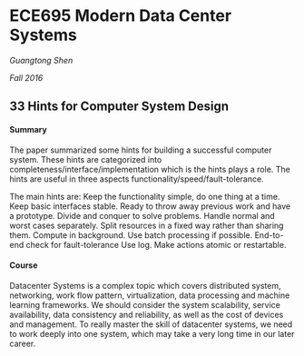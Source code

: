 # ECE695 Modern Data Center Systems

*Guangtong Shen*

*Fall 2016*

## 33 Hints for Computer System Design

#### Summary

The paper summarized some hints for building a successful computer system. These hints are categorized into completeness/interface/implementation which is the hints plays a role. The hints are useful in three aspects functionality/speed/fault-tolerance.

The main hints are:
Keep the functionality simple, do one thing at a time.
Keep basic interfaces stable.
Ready to throw away previous work and have a prototype.
Divide and conquer to solve problems.
Handle normal and worst cases separately.
Split resources in a fixed way rather than sharing them.
Compute in background.
Use batch processing if possible. 
End-to-end check for fault-tolerance
Use log.
Make actions atomic or restartable.


#### Course

Datacenter Systems is a complex topic which covers distributed system, networking, work flow pattern, virtualization, data processing and machine learning frameworks. We should consider the system scalability, service availability, data consistency and reliability, as well as the cost of devices and management. 
To really master the skill of datacenter systems, we need to work deeply into one system, which may take a very long time in our later career.
